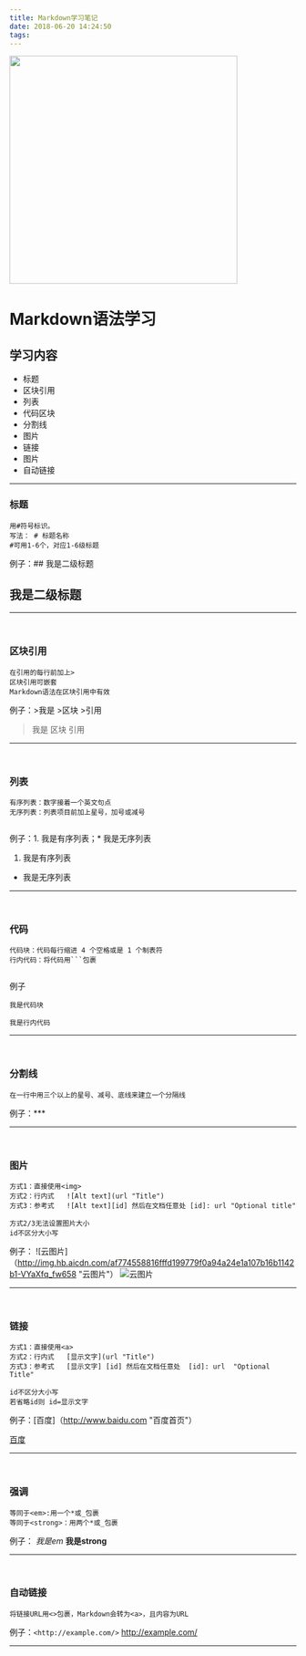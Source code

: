 ```yaml
---
title: Markdown学习笔记
date: 2018-06-20 14:24:50
tags:
---
```


<img src="http://img.hb.aicdn.com/ea72ea9f74fba372c6bb036b2b0e4b01ce1ed47819be9-PUEM4z_fw658" height="400px">

# Markdown语法学习
## 学习内容

* 标题
* 区块引用
* 列表
* 代码区块
* 分割线
* 图片
* 链接
* 图片
* 自动链接

***

### 标题
```
用#符号标识。
写法： # 标题名称
#可用1-6个，对应1-6级标题
```
例子：## 我是二级标题
## 我是二级标题
***
<br/>


### 区块引用
```
在引用的每行前加上>
区块引用可嵌套
Markdown语法在区块引用中有效
```
例子：>我是 >区块 >引用
>我是
>区块
>引用
***
<br/>

### 列表
```
有序列表：数字接着一个英文句点
无序列表：列表项目前加上星号，加号或减号
		
```
例子：1. 我是有序列表；* 我是无序列表
1. 我是有序列表
* 我是无序列表
***
<br/>

### 代码
```
代码块：代码每行缩进 4 个空格或是 1 个制表符
行内代码：将代码用```包裹
		
```
例子

	我是代码块

```
我是行内代码
```

***
<br/>

### 分割线
```
在一行中用三个以上的星号、减号、底线来建立一个分隔线
```
例子：***

***

<br/>

### 图片
```
方式1：直接使用<img>
方式2：行内式   ![Alt text](url "Title")
方式3：参考式   ![Alt text][id] 然后在文档任意处 [id]: url "Optional title"

方式2/3无法设置图片大小
id不区分大小写
```
例子： ![云图片]（http://img.hb.aicdn.com/af774558816fffd199779f0a94a24e1a107b16b1142b1-VYaXfq_fw658 "云图片"）
![云图片](http://img.hb.aicdn.com/af774558816fffd199779f0a94a24e1a107b16b1142b1-VYaXfq_fw658 "云图片") 

***
<br/>

### 链接
```
方式1：直接使用<a>
方式2：行内式   [显示文字](url "Title")
方式3：参考式   [显示文字] [id] 然后在文档任意处  [id]: url  "Optional Title"

id不区分大小写
若省略id则 id=显示文字
```

例子：[百度]（http://www.baidu.com "百度首页"）

[百度](http://www.baidu.com "百度首页")

***
<br/>

### 强调
```
等同于<em>:用一个*或_包裹
等同于<strong>：用两个*或_包裹
```
例子：
*我是em* __我是strong__

***
<br/>

### 自动链接
```
将链接URL用<>包裹，Markdown会转为<a>，且内容为URL
```
例子：```<http://example.com/>```
<http://example.com/>

***
<br/>